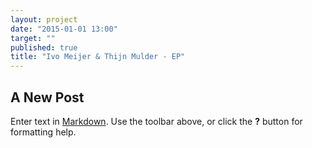```yaml
---
layout: project
date: "2015-01-01 13:00"
target: ""
published: true
title: "Ivo Meijer & Thijn Mulder - EP"
---
```


## A New Post

Enter text in [Markdown](http://daringfireball.net/projects/markdown/). Use the toolbar above, or click the **?** button for formatting help.
